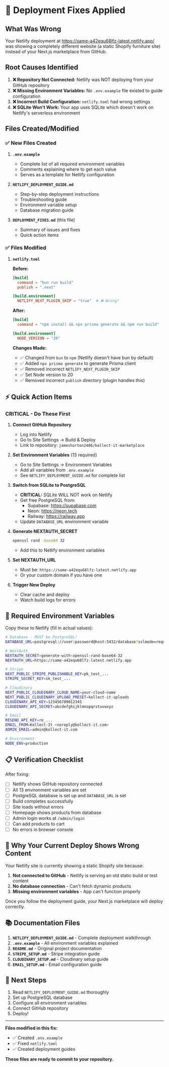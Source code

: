 # 🔧 Deployment Fixes Applied

## What Was Wrong

Your Netlify deployment at https://same-a42equ68lfz-latest.netlify.app/ was showing a completely different website (a static Shopify furniture site) instead of your Next.js marketplace from GitHub.

## Root Causes Identified

1. **❌ Repository Not Connected:** Netlify was NOT deploying from your GitHub repository
2. **❌ Missing Environment Variables:** No `.env.example` file existed to guide configuration
3. **❌ Incorrect Build Configuration:** `netlify.toml` had wrong settings
4. **❌ SQLite Won't Work:** Your app uses SQLite which doesn't work on Netlify's serverless environment

## Files Created/Modified

### ✅ New Files Created

1. **`.env.example`**
   - Complete list of all required environment variables
   - Comments explaining where to get each value
   - Serves as a template for Netlify configuration

2. **`NETLIFY_DEPLOYMENT_GUIDE.md`**
   - Step-by-step deployment instructions
   - Troubleshooting guide
   - Environment variable setup
   - Database migration guide

3. **`DEPLOYMENT_FIXES.md`** (this file)
   - Summary of issues and fixes
   - Quick action items

### ✅ Files Modified

1. **`netlify.toml`**

   **Before:**

   ```toml
   [build]
     command = "bun run build"
     publish = ".next"

   [build.environment]
     NETLIFY_NEXT_PLUGIN_SKIP = "true"  # ❌ Wrong!
   ```

   **After:**

   ```toml
   [build]
     command = "npm install && npx prisma generate && npm run build"

   [build.environment]
     NODE_VERSION = "20"
   ```

   **Changes Made:**
   - ✅ Changed from `bun` to `npm` (Netlify doesn't have bun by default)
   - ✅ Added `npx prisma generate` to generate Prisma client
   - ✅ Removed incorrect `NETLIFY_NEXT_PLUGIN_SKIP`
   - ✅ Set Node version to 20
   - ✅ Removed incorrect `publish` directory (plugin handles this)

## ⚡ Quick Action Items

### CRITICAL - Do These First

1. **Connect GitHub Repository**
   - Log into Netlify
   - Go to Site Settings → Build & Deploy
   - Link to repository: `jameshorton2486/kollect-it-marketplace`

2. **Set Environment Variables** (13 required)
   - Go to Site Settings → Environment Variables
   - Add all variables from `.env.example`
   - See `NETLIFY_DEPLOYMENT_GUIDE.md` for complete list

3. **Switch from SQLite to PostgreSQL**
   - **CRITICAL:** SQLite WILL NOT work on Netlify
   - Get free PostgreSQL from:
     - Supabase: https://supabase.com
     - Neon: https://neon.tech
     - Railway: https://railway.app
   - Update `DATABASE_URL` environment variable

4. **Generate NEXTAUTH_SECRET**

   ```bash
   openssl rand -base64 32
   ```

   - Add this to Netlify environment variables

5. **Set NEXTAUTH_URL**
   - Must be: `https://same-a42equ68lfz-latest.netlify.app`
   - Or your custom domain if you have one

6. **Trigger New Deploy**
   - Clear cache and deploy
   - Watch build logs for errors

## 🔑 Required Environment Variables

Copy these to Netlify (fill in actual values):

```bash
# Database - MUST be PostgreSQL!
DATABASE_URL=postgresql://user:password@host:5432/database?sslmode=require

# NextAuth
NEXTAUTH_SECRET=generate-with-openssl-rand-base64-32
NEXTAUTH_URL=https://same-a42equ68lfz-latest.netlify.app

# Stripe
NEXT_PUBLIC_STRIPE_PUBLISHABLE_KEY=pk_test_...
STRIPE_SECRET_KEY=sk_test_...

# Cloudinary
NEXT_PUBLIC_CLOUDINARY_CLOUD_NAME=your-cloud-name
NEXT_PUBLIC_CLOUDINARY_UPLOAD_PRESET=kollect-it-uploads
CLOUDINARY_API_KEY=123456789012345
CLOUDINARY_API_SECRET=abcdefghijklmnopqrstuvwxyz

# Email
RESEND_API_KEY=re_...
EMAIL_FROM=Kollect-It <noreply@kollect-it.com>
ADMIN_EMAIL=admin@kollect-it.com

# Environment
NODE_ENV=production
```

## 📋 Verification Checklist

After fixing:

- [ ] Netlify shows GitHub repository connected
- [ ] All 13 environment variables are set
- [ ] PostgreSQL database is set up and `DATABASE_URL` is set
- [ ] Build completes successfully
- [ ] Site loads without errors
- [ ] Homepage shows products from database
- [ ] Admin login works at `/admin/login`
- [ ] Can add products to cart
- [ ] No errors in browser console

## 🚨 Why Your Current Deploy Shows Wrong Content

Your Netlify site is currently showing a static Shopify site because:

1. **Not connected to GitHub** - Netlify is serving an old static build or test content
2. **No database connection** - Can't fetch dynamic products
3. **Missing environment variables** - App can't function properly

Once you follow the deployment guide, your Next.js marketplace will deploy correctly.

## 📚 Documentation Files

1. **`NETLIFY_DEPLOYMENT_GUIDE.md`** - Complete deployment walkthrough
2. **`.env.example`** - All environment variables explained
3. **`README.md`** - Original project documentation
4. **`STRIPE_SETUP.md`** - Stripe integration guide
5. **`CLOUDINARY_SETUP.md`** - Cloudinary setup guide
6. **`EMAIL_SETUP.md`** - Email configuration guide

## 🔄 Next Steps

1. Read `NETLIFY_DEPLOYMENT_GUIDE.md` thoroughly
2. Set up PostgreSQL database
3. Configure all environment variables
4. Connect GitHub repository
5. Deploy!

---

**Files modified in this fix:**

- ✅ Created `.env.example`
- ✅ Fixed `netlify.toml`
- ✅ Created deployment guides

**These files are ready to commit to your repository.**
